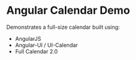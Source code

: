 # Angular Calendar Demo

Demonstrates a full-size calendar built using:
 - AngularJS
 - Angular-UI / UI-Calendar
 - Full Calendar 2.0
